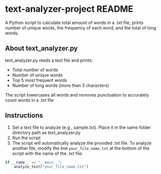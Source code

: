 # text-analyzer-project README
A Python script to calculate total amount of words in a .txt file, prints number of unique words, the frequency of each word, and the total of long words.

## About text_analyzer.py
text_analyzer.py reads a text file and prints:<br>
- Total number of words<br>
- Number of unique words<br>
- Top 5 most frequent words<br>
- Number of long words (more than 3 characters)<br>

The script lowercases all words and removes punctuation to accurately count words in a .txt file<br>

## Instructions
1. Set a text file to analyze (e.g., sample.txt). Place it in the same folder directory path as text_analyzer.py<br>
2. Run the script<br>
3. The script will automatically analyze the provided .txt file. To analyze another file, modify the line `your_file_name.txt` at the bottom of the script with the name of the .txt file:<br>
```python
if __name__ == "__main__":
    analyze_text("your_file_name.txt")